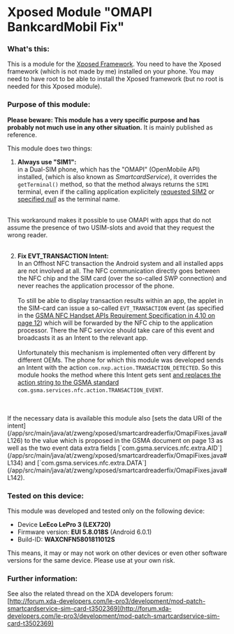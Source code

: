 # Xposed Module "OMAPI BankcardMobil Fix"


### What's this:

This is a module for the [Xposed Framework](http://repo.xposed.info/). You need to have the Xposed framework (which is not made by me) installed on your phone. You may need to have root to be able to install the Xposed framework (but no root is needed for this Xposed module).


### Purpose of this module:

**Please beware: This module has a very specific purpose and has probably not much use in any other situation.** It is mainly published as reference.

This module does two things:

1. **Always use "SIM1":**<br>
in a Dual-SIM phone, which has the "OMAPI" (OpenMobile API) installed, (which is also known as *SmartcardService*), it overrides the `getTerminal()` method, so that the method always returns the `SIM1` terminal, even if the calling application explicitely [requested SIM2](/app/src/main/java/at/zweng/xposed/smartcardreaderfix/OmapiFixes.java#L57) or [specified *null*](/app/src/main/java/at/zweng/xposed/smartcardreaderfix/OmapiFixes.java#L53) as the terminal name.
<br>
This workaround makes it possible to use OMAPI with apps that do not assume the presence of two USIM-slots and avoid that they request the wrong reader.
<br>
<br>

2. **Fix EVT_TRANSACTION Intent:**<br>
In an Offhost NFC transaction the Android system and all installed apps are not involved at all. The NFC communication directly goes between the NFC chip and the SIM card (over the so-called SWP connection) and never reaches the application processor of the phone. <br><br>
To still be able to display transaction results within an app, the applet in the SIM-card can issue a so-called `EVT_TRANSACTION` event (as specified in the [GSMA NFC Handset APIs Requirement Specification in 4.10 on page 12](http://www.gsma.com/digitalcommerce/wp-content/uploads/2013/12/GSMA-NFC05-NFC-Handset-APIs-Requirement-Specification-version-4-1.pdf)) which will be forwarded by the NFC chip to the application processor. There the NFC service should take care of this event and broadcasts it as an Intent to the relevant app.<br><br>
Unfortunately this mechanism is implemented often very different by different OEMs. The phone for which this module was developed sends an Intent with the action `com.nxp.action.TRANSACTION_DETECTED`. So this module hooks the method where this Intent gets sent [and replaces the action string to the GSMA standard](/app/src/main/java/at/zweng/xposed/smartcardreaderfix/OmapiFixes.java#L117) `com.gsma.services.nfc.action.TRANSACTION_EVENT`.
<br>
<br>
If the necessary data is available this module also [sets the data URI of the intent](/app/src/main/java/at/zweng/xposed/smartcardreaderfix/OmapiFixes.java#L126) to the value which is proposed in the GSMA document on page 13 as well as the two event data extra fields [`com.gsma.services.nfc.extra.AID`](/app/src/main/java/at/zweng/xposed/smartcardreaderfix/OmapiFixes.java#L134) and [`com.gsma.services.nfc.extra.DATA`](/app/src/main/java/at/zweng/xposed/smartcardreaderfix/OmapiFixes.java#L142).

<br>


### Tested on this device:

This module was developed and tested only on the following device:

- Device **LeEco LePro 3 (LEX720)**
- Firmware version: **EUI 5.8.018S** (Android 6.0.1)
- Build-ID: **WAXCNFN5801811012S**

This means, it may or may not work on other devices or even other software versions for the same device. Please use at your own risk.


### Further information:
See also the related thread on the XDA developers forum:<br>[http://forum.xda-developers.com/le-pro3/development/mod-patch-smartcardservice-sim-card-t3502369](http://forum.xda-developers.com/le-pro3/development/mod-patch-smartcardservice-sim-card-t3502369)
